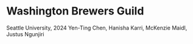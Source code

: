 # Washington Brewers Guild
Seattle University, 2024
Yen-Ting Chen, Hanisha Karri, McKenzie Maidl, Justus Ngunjiri
